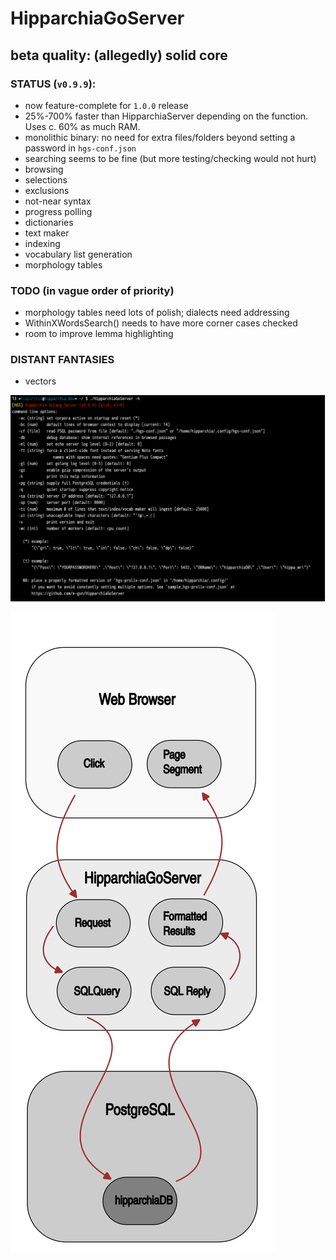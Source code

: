 # HipparchiaGoServer
## beta quality: (allegedly) solid core

### STATUS (`v0.9.9`):

* now feature-complete for `1.0.0` release
* 25%-700% faster than HipparchiaServer depending on the function. Uses c. 60% as much RAM.
* monolithic binary: no need for extra files/folders beyond setting a password in `hgs-conf.json`
* searching seems to be fine (but more testing/checking would not hurt)
* browsing 
* selections 
* exclusions 
* not-near syntax
* progress polling 
* dictionaries
* text maker
* indexing
* vocabulary list generation
* morphology tables

### TODO (in vague order of priority)

* morphology tables need lots of polish; dialects need addressing
* WithinXWordsSearch() needs to have more corner cases checked
* room to improve lemma highlighting

### DISTANT FANTASIES
* vectors


![options](gitimg/hgscli.png)

![workflow](gitimg/hipparchia_workflow.svg)
